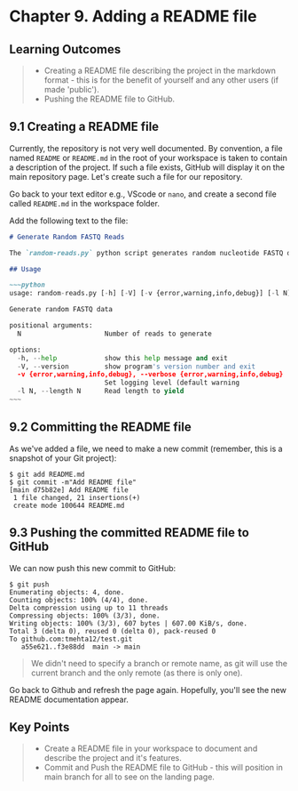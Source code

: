 # Chapter 9. Adding a README file

## Learning Outcomes
> - Creating a README file describing the project in the markdown format - this is for the benefit of yourself and any other users (if made 'public').
> - Pushing the README file to GitHub.

## 9.1 Creating a README file

Currently, the repository is not very well documented.
By convention, a file named `README` or `README.md` in the root of your workspace is taken to contain a description of the project.
If such a file exists, GitHub will display it on the main repository page.
Let's create such a file for our repository.

Go back to your text editor e.g., VScode or `nano`, and create a second file called `README.md` in the workspace folder.

Add the following text to the file:

```markdown
# Generate Random FASTQ Reads

The `random-reads.py` python script generates random nucleotide FASTQ data.

## Usage

~~~python
usage: random-reads.py [-h] [-V] [-v {error,warning,info,debug}] [-l N] N

Generate random FASTQ data

positional arguments:
  N                     Number of reads to generate

options:
  -h, --help            show this help message and exit
  -V, --version         show program's version number and exit
  -v {error,warning,info,debug}, --verbose {error,warning,info,debug}
                        Set logging level (default warning
  -l N, --length N      Read length to yield
~~~
```

## 9.2 Committing the README file

As we've added a file, we need to make a new commit (remember, this is a snapshot of your Git project):

~~~console
$ git add README.md
$ git commit -m"Add README file"
[main d75b82e] Add README file
 1 file changed, 21 insertions(+)
 create mode 100644 README.md
~~~

## 9.3 Pushing the committed README file to GitHub

We can now push this new commit to GitHub:

~~~console
$ git push
Enumerating objects: 4, done.
Counting objects: 100% (4/4), done.
Delta compression using up to 11 threads
Compressing objects: 100% (3/3), done.
Writing objects: 100% (3/3), 607 bytes | 607.00 KiB/s, done.
Total 3 (delta 0), reused 0 (delta 0), pack-reused 0
To github.com:tmehta12/test.git
   a55e621..f3e88dd  main -> main
~~~

> We didn't need to specify a branch or remote name, as git will use the current branch and the only remote (as there is only one).

Go back to Github and refresh the page again.
Hopefully, you'll see the new README documentation appear.

## Key Points
> - Create a README file in your workspace to document and describe the project and it's features.
> - Commit and Push the README file to GitHub - this will position in main branch for all to see on the landing page.
